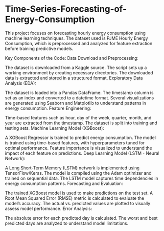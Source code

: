 # Time-Series-Forecasting-of-Energy-Consumption
This project focuses on forecasting hourly energy consumption using machine learning techniques. The dataset used is PJME Hourly Energy Consumption, which is preprocessed and analyzed for feature extraction before training predictive models.


Key Components of the Code:
Data Download and Preprocessing:

The dataset is downloaded from a Kaggle source.
The script sets up a working environment by creating necessary directories.
The downloaded data is extracted and stored in a structured format.
Exploratory Data Analysis (EDA):

The dataset is loaded into a Pandas DataFrame.
The timestamp column is set as an index and converted to a datetime format.
Several visualizations are generated using Seaborn and Matplotlib to understand patterns in energy consumption.
Feature Engineering:

Time-based features such as hour, day of the week, quarter, month, and year are extracted from the timestamp.
The dataset is split into training and testing sets.
Machine Learning Model (XGBoost):

A XGBoost Regressor is trained to predict energy consumption.
The model is trained using time-based features, with hyperparameters tuned for optimal performance.
Feature importance is visualized to understand the impact of each feature on predictions.
Deep Learning Model (LSTM - Neural Network):

A Long Short-Term Memory (LSTM) network is implemented using TensorFlow/Keras.
The model is compiled using the Adam optimizer and trained on sequential data.
The LSTM model captures time dependencies in energy consumption patterns.
Forecasting and Evaluation:

The trained XGBoost model is used to make predictions on the test set.
A Root Mean Squared Error (RMSE) metric is calculated to evaluate the model’s accuracy.
The actual vs. predicted values are plotted to visually assess model performance.
Error Analysis:

The absolute error for each predicted day is calculated.
The worst and best predicted days are analyzed to understand model limitations.
